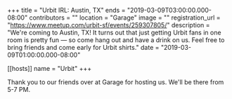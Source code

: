 +++
title = "Urbit IRL: Austin, TX"
ends = "2019-03-09T03:00:00.000-08:00"
contributors = ""
location = "Garage"
image = ""
registration_url = "https://www.meetup.com/urbit-sf/events/259307805/"
description = "We're coming to Austin, TX! It turns out that just getting Urbit fans in one room is pretty fun — so come hang out and have a drink on us. Feel free to bring friends and come early for Urbit shirts."
date = "2019-03-09T01:00:00.000-08:00"

[[hosts]]
name = "Urbit"
+++

Thank you to our friends over at Garage for hosting us. We'll be there from 5-7 PM.

